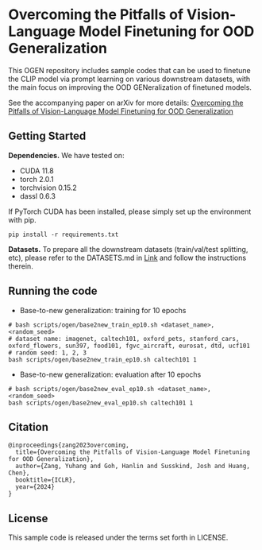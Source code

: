 # Overcoming the Pitfalls of Vision-Language Model Finetuning for OOD Generalization

This OGEN repository includes sample codes that can be used to finetune the CLIP model via prompt learning on various downstream datasets, with the main focus on improving the OOD GENeralization of finetuned models.

See the accompanying paper on arXiv for more details: [Overcoming the Pitfalls of Vision-Language Model Finetuning for OOD Generalization](https://arxiv.org/pdf/2401.15914.pdf)



## Getting Started

**Dependencies.** We have tested on:
- CUDA 11.8
- torch 2.0.1
- torchvision 0.15.2
- dassl 0.6.3

If PyTorch CUDA has been installed, please simply set up the environment with pip.

```shell
pip install -r requirements.txt
```

**Datasets.** To prepare all the downstream datasets (train/val/test splitting, etc), please refer to the DATASETS.md in [Link](https://github.com/KaiyangZhou/CoOp/blob/main/DATASETS.md) and follow the instructions therein.

## Running the code

* Base-to-new generalization: training for 10 epochs
```shell
# bash scripts/ogen/base2new_train_ep10.sh <dataset_name>, <random_seed>
# dataset name: imagenet, caltech101, oxford_pets, stanford_cars, oxford_flowers, sun397, food101, fgvc_aircraft, eurosat, dtd, ucf101
# random seed: 1, 2, 3
bash scripts/ogen/base2new_train_ep10.sh caltech101 1
```

* Base-to-new generalization: evaluation after 10 epochs
```shell
# bash scripts/ogen/base2new_eval_ep10.sh <dataset_name>, <random_seed>
bash scripts/ogen/base2new_eval_ep10.sh caltech101 1
```

## Citation
```
@inproceedings{zang2023overcoming,
  title={Overcoming the Pitfalls of Vision-Language Model Finetuning for OOD Generalization},
  author={Zang, Yuhang and Goh, Hanlin and Susskind, Josh and Huang, Chen},
  booktitle={ICLR},
  year={2024}
}
```

## License

This sample code is released under the terms set forth in LICENSE.
